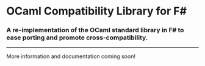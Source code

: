 # OCaml Compatibility Library for F# #

### A re-implementation of the OCaml standard library in F# to ease porting and promote cross-compatibility. ###

---

More information and documentation coming soon!
